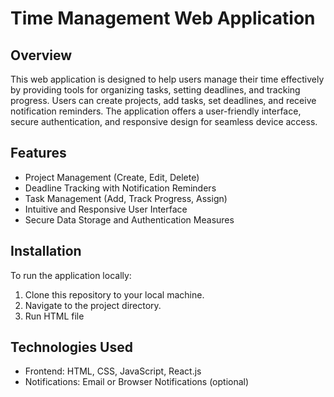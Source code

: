 # Time Management Web Application

## Overview
This web application is designed to help users manage their time effectively by providing tools for organizing tasks, setting deadlines, and tracking progress. Users can create projects, add tasks, set deadlines, and receive notification reminders. The application offers a user-friendly interface, secure authentication, and responsive design for seamless device access.

## Features
- Project Management (Create, Edit, Delete)
- Deadline Tracking with Notification Reminders
- Task Management (Add, Track Progress, Assign)
- Intuitive and Responsive User Interface
- Secure Data Storage and Authentication Measures

## Installation
To run the application locally:
1. Clone this repository to your local machine.
2. Navigate to the project directory.
3. Run HTML file
## Technologies Used
- Frontend: HTML, CSS, JavaScript, React.js
- Notifications: Email or Browser Notifications (optional)
